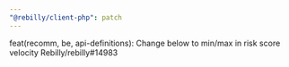 ```yaml
---
"@rebilly/client-php": patch
---
```


feat(recomm, be, api-definitions): Change below to min/max in risk score velocity Rebilly/rebilly#14983
